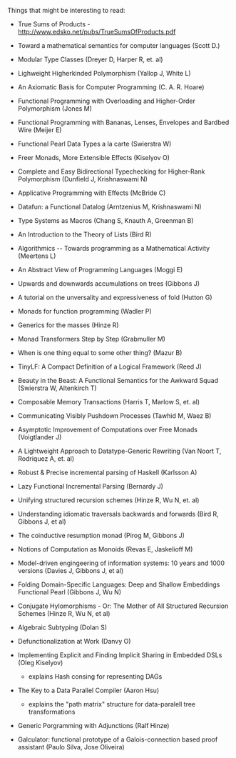 Things that might be interesting to read:

- True Sums of Products - http://www.edsko.net/pubs/TrueSumsOfProducts.pdf

- Toward a mathematical semantics for computer languages (Scott D.)

- Modular Type Classes (Dreyer D, Harper R, et. al)

- Lighweight Higherkinded Polymorphism (Yallop J, White L)

- An Axiomatic Basis for Computer Programming (C. A. R. Hoare)

- Functional Programming with Overloading and Higher-Order Polymorphism (Jones M)

- Functional Programming with Bananas, Lenses, Envelopes and Bardbed Wire (Meijer E)

- Functional Pearl Data Types a la carte (Swierstra W)

- Freer Monads, More Extensible Effects (Kiselyov O)

- Complete and Easy Bidirectional Typechecking for Higher-Rank Polymorphism (Dunfield J, Krishnaswami N)

- Applicative Programming with Effects (McBride C)

- Datafun: a Functional Datalog (Arntzenius M, Krishnaswami N)

- Type Systems as Macros (Chang S, Knauth A, Greenman B)

- An Introduction to the Theory of Lists (Bird R)

- Algorithmics -- Towards programming as a Mathematical Activity (Meertens L)

- An Abstract View of Programming Languages (Moggi E)

- Upwards and downwards accumulations on trees (Gibbons J)

- A tutorial on the unversality and expressiveness of fold (Hutton G)

- Monads for function programming (Wadler P)

- Generics for the masses (Hinze R)

- Monad Transformers Step by Step (Grabmuller M)

- When is one thing equal to some other thing? (Mazur B)

- TinyLF: A Compact Definition of a Logical Framework (Reed J)

- Beauty in the Beast: A Functional Semantics for the Awkward Squad (Swierstra W, Altenkirch T)

- Composable Memory Transactions (Harris T, Marlow S, et. al)

- Communicating Visibly Pushdown Processes (Tawhid M, Waez B)

- Asymptotic Improvement of Computations over Free Monads (Voigtlander J)

- A Lightweight Approach to Datatype-Generic Rewriting (Van Noort T, Rodriquez A, et. al)

- Robust & Precise incremental parsing of Haskell (Karlsson A)

- Lazy Functional Incremental Parsing (Bernardy J)

- Unifying structured recursion schemes (Hinze R, Wu N, et. al)

- Understanding idiomatic traversals backwards and forwards (Bird R, Gibbons J, et al)

- The coinductive resumption monad (Pirog M, Gibbons J)

- Notions of Computation as Monoids (Revas E, Jaskelioff M)

- Model-driven engingeering of information systems: 10 years and 1000 versions (Davies J, Gibbons J, et al)

- Folding Domain-Specific Languages: Deep and Shallow Embeddings Functional Pearl (Gibbons J, Wu N)

- Conjugate Hylomorphisms - Or: The Mother of All Structured Recursion Schemes (Hinze R, Wu N, et al)

- Algebraic Subtyping (Dolan S)

- Defunctionalization at Work (Danvy O)

- Implementing Explicit and Finding Implicit Sharing in Embedded DSLs (Oleg Kiselyov)
    - explains Hash consing for representing DAGs

- The Key to a Data Parallel Compiler (Aaron Hsu)
    - explains the "path matrix" structure for data-paralell tree transformations

- Generic Porgramming with Adjunctions (Ralf Hinze)

- Galculator: functional prototype of a Galois-connection based proof assistant (Paulo Silva, Jose Oliveira)
